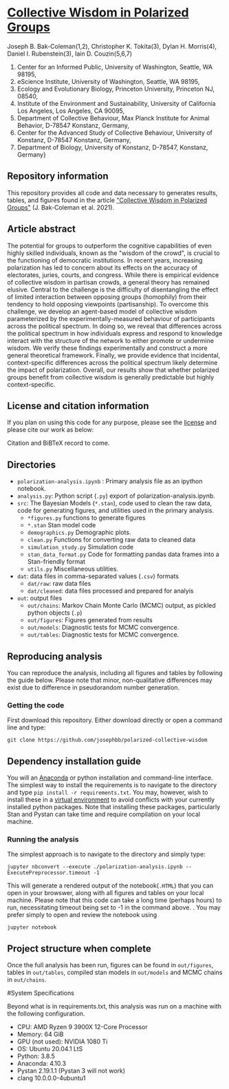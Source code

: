 # [Collective Wisdom in Polarized Groups](https://github.com/josephbb/polarized-collective-wisdom)
Joseph B. Bak-Coleman(1,2), Christopher K. Tokita(3), Dylan H. Morris(4),
Daniel I. Rubenstein(3), Iain D. Couzin(5,6,7)

1. Center for an Informed Public, University of Washington, Seattle, WA  98195,
2. eScience Institute, University of Washington, Seattle, WA  98195,
3. Ecology and Evolutionary Biology, Princeton University, Princeton NJ, 08540,
4. Institute of the Environment and Sustainability, University of California Los Angeles, Los Angeles, CA 90095,
5. Department of Collective Behaviour, Max Planck Institute for Animal Behavior, D-78547 Konstanz, Germany,
6. Center for the Advanced Study of Collective Behaviour, University of Konstanz, D-78547 Konstanz, Germany,
7. Department of Biology, University of Konstanz, D-78547, Konstanz, Germany}


## Repository information
This repository provides all code and data necessary to generates results, tables, and figures found in the article ["Collective Wisdom in Polarized Groups"](https://github.com/josephbb/) (J. Bak-Coleman et al. 2021).

## Article abstract
The potential for groups to outperform the cognitive capabilities of even highly skilled individuals, known as the "wisdom of the crowd", is crucial to the functioning of democratic institutions. In recent years, increasing polarization has led to concern about its effects on the accuracy of electorates, juries, courts, and congress. While there is empirical evidence of collective wisdom in partisan crowds, a general theory has remained elusive.  Central to the challenge is the difficulty of disentangling the effect of limited interaction between opposing groups (homophily) from their tendency to hold opposing viewpoints (partisanship). To overcome this challenge, we develop an agent-based model of collective wisdom parameterized by the experimentally-measured behaviour of participants across the political spectrum. In doing so, we reveal that differences across the political spectrum in how individuals express and respond to knowledge interact with the structure of the network to either promote or undermine wisdom. We verify these findings experimentally and construct a more general theoretical framework. Finally, we provide evidence that incidental, context-specific differences across the political spectrum likely determine the impact of polarization. Overall, our results show that whether polarized groups benefit from collective wisdom is generally predictable but highly context-specific.

## License and citation information
If you plan on using this code for any purpose, please see the [license](LICENSE.txt) and please cite our work as below:

Citation and BiBTeX record to come.
## Directories
- ``polarization-analysis.ipynb`` : Primary analysis file as an ipython notebook.
- ``analysis.py``: Python script (``.py``) export of polarization-analysis.ipynb.
- ``src``: The Bayesian Models (``*.stan``), code used to clean the raw data, code for generating figures, and utilities used in the primary analysis.  
    - ``*figures.py`` functions to generate figures
    - ``*.stan`` Stan model code
    - ``demographics.py`` Demographic plots.
    - ``clean.py`` Functions for converting raw data to cleaned data
    - ``simulation_study.py`` Simulation code
    - ``stan_data_format.py`` Code for formatting pandas data frames into a Stan-friendly format
    - ``utils.py`` Miscellaneous utilities.
- ``dat``: data files in comma-separated values (``.csv``) formats
    - ``dat/raw``: raw data files
    - ``dat/cleaned``: data files processed and prepared for analyis
- ``out``: output files
    - ``out/chains``: Markov Chain Monte Carlo (MCMC) output, as pickled python objects (``.p``)
    - ``out/figures``: Figures generated from results
    - ``out/models``: Diagnostic tests for MCMC convergence.
    - ``out/tables``: Diagnostic tests for MCMC convergence.

## Reproducing analysis

You can reproduce the analysis, including all figures and tables by following the guide below. Please note that minor, non-qualitative differences may exist due to difference in pseudorandom number generation.

### Getting the code
First download this repository. Either download directly or open a command line and type:

    git clone https://github.com/josephbb/polarized-collective-wisdom

## Dependency installation guide
You will an [Anaconda](https://docs.anaconda.com/anaconda/install/index.html) or python installation and command-line interface. The simplest way to install the requirements is to navigate to the directory and type ``pip install -r requirements.txt``. You may, however, wish to install these in a [virtual environment](https://conda.io/projects/conda/en/latest/user-guide/tasks/manage-environments.html) to avoid conflicts with your currently installed python packages. Note that installing these packages, particularly Stan and Pystan can take time and require compilation on your local machine.

### Running the analysis

The simplest approach is to navigate to the directory and simply type:

    jupyter nbconvert --execute ./polarization-analysis.ipynb --ExecutePreprocessor.timeout -1
This will generate a rendered output of the notebook(``.HTML``) that you can open in your browswer, along with all figures and tables on your local machine. Please note that this code can take a long time (perhaps hours) to run, necessitating  timeout being set to -1 in the command above.  . You may prefer simply to open and review the notebook using

    jupyter notebook


## Project structure when complete

Once the full analysis has been run, figures can be found in ``out/figures``, tables in ``out/tables``, compiled stan models in ``out/models`` and MCMC chains in ``out/chains``.

#System Specifications

Beyond what is in requirements.txt, this analysis was run on a machine with the following configuration.

- CPU: AMD Ryzen 9 3900X 12-Core Processor
- Memory: 64 GiB
- GPU (not used): NVIDIA 1080 Ti
- OS: Ubuntu 20.04.1 LtS
- Python: 3.8.5
- Anaconda: 4.10.3
- Pystan 2.19.1.1 (Pystan 3 will not work)
- clang 10.0.0.0-4ubuntu1
